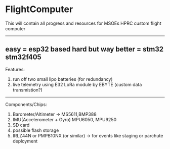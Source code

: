 # FlightComputer
This will contain all progress and resources for MSOEs HPRC custom flight computer

---------
easy = esp32 based
hard but way better = stm32 stm32f405
---------
Features:
1. run off two small lipo batteries (for redundancy)
2. live telemetry using E32 LoRa module by EBYTE (custom data transmistion?)

-------------
Components/Chips:
1. Barometer/Altimeter -> MS5611,BMP388
2.  IMU(Accelerometer + Gyro) MPU6050, MPU9250
3. SD card
4. possible flash storage
5. IRLZ44N or PMPB10NX (or similar) -> for events like staging or parchute deployment 
   

